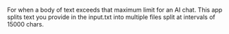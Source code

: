 For when a body of text exceeds that maximum limit for an AI chat. This app splits text you provide in the input.txt into multiple files split at intervals of 15000 chars.
